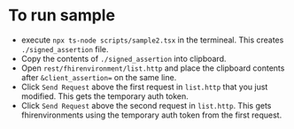 # To run sample

- execute `npx ts-node scripts/sample2.tsx` in the termineal. This creates `./signed_assertion` file.
- Copy the contents of `./signed_assertion` into clipboard. 
- Open `rest/fhirenvironment/list.http` and place the clipboard contents after `&client_assertion=` on the same line.
- Click `Send Request` above the first request in `list.http` that you just modified. This gets the temporary auth token.
- Click `Send Request` above the second request in `list.http`. This gets fhirenvironments using the temporary auth token from the first request.